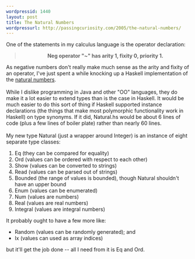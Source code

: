 ```yaml
---
wordpressid: 1440
layout: post
title: The Natural Numbers
wordpressurl: http://passingcuriosity.com/2005/the-natural-numbers/
---
```

One of the statements in my calculus language is the operator declaration:<blockquote style="text-align: center; font-weight: bold;">Neg operator "~" has arity 1, fixity 0, priority 1.</blockquote>As negative numbers don't really make much sense as the arity and fixity of an operator, I've just spent a while knocking up a Haskell implementation of the <a href="http://en.wikipedia.org/wiki/Natural_numbers">natural numbers</a>.<br /><br />While I dislike programming in Java and other "OO" languages, they do make it <emph>a lot</emph> easier to extend types than is the case in Haskell. It would be much easier to do this sort of thing if Haskell supported instance declarations (the things that make most polymorphic functionality work in Haskell) on type synonyms. If it did, Natural.hs would be about 6 lines of code (plus a few lines of boiler plate) rather than nearly 60 lines.<br /><br />My new type Natural (just a wrapper around Integer) is an instance of eight separate type classes:<ol><li>Eq (they can be compared for equality)</li><li>Ord (values can be ordered with respect to each other)</li><li>Show (values can be converted to strings)</li><li>Read (values can be parsed out of strings)</li><li>Bounded (the range of values is bounded), though Natural shouldn't have an upper bound</li><li>Enum (values can be enumerated)</li><li>Num (values are numbers)</li><li>Real (values are real numbers)</li><li>Integral (values are integral numbers)</li></ol>It probably ought to have a few more like:<ul><li>Random (values can be randomly generated); and</li><li>Ix (values can used as array indices)</li></ul>but it'll get the job done -- all I need from it is Eq and Ord.
